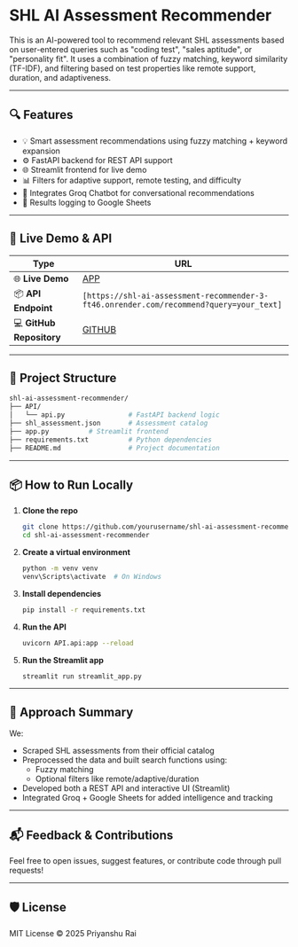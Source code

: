 # SHL AI Assessment Recommender

This is an AI-powered tool to recommend relevant SHL assessments based on user-entered queries such as "coding test", "sales aptitude", or "personality fit". It uses a combination of fuzzy matching, keyword similarity (TF-IDF), and filtering based on test properties like remote support, duration, and adaptiveness.

---

## 🔍 Features

- 💡 Smart assessment recommendations using fuzzy matching + keyword expansion
- ⚙️ FastAPI backend for REST API support
- 🌐 Streamlit frontend for live demo
- 📊 Filters for adaptive support, remote testing, and difficulty
- 🧠 Integrates Groq Chatbot for conversational recommendations
- 📁 Results logging to Google Sheets

---

## 🚀 Live Demo & API

| Type              | URL                                              |
|-------------------|--------------------------------------------------|
| 🌐 **Live Demo**  | [APP](https://shl-ai-assessment-recommender-2-k52c.onrender.com)     |
| 📦 **API Endpoint** | `[https://shl-ai-assessment-recommender-3-ft46.onrender.com/recommend?query=your_text]` |
| 💻 **GitHub Repository** | [GITHUB](https://github.com/priyanshur785/SHL-AI-Assessment-Recommender.git) |


---

## 📂 Project Structure
```bash
shl-ai-assessment-recommender/
├── API/
│   └── api.py                # FastAPI backend logic
├── shl_assessment.json       # Assessment catalog
├── app.py          # Streamlit frontend
├── requirements.txt          # Python dependencies
├── README.md                 # Project documentation
```
---
## 📦 How to Run Locally


1. **Clone the repo**
   ```bash
   git clone https://github.com/yourusername/shl-ai-assessment-recommender.git
   cd shl-ai-assessment-recommender
   ```

2. **Create a virtual environment**
   ```bash
   python -m venv venv
   venv\Scripts\activate  # On Windows
   ```

3. **Install dependencies**
   ```bash
   pip install -r requirements.txt
   ```

4. **Run the API**
   ```bash
   uvicorn API.api:app --reload
   ```

5. **Run the Streamlit app**
   ```bash
   streamlit run streamlit_app.py
   ```

---

## 🧠 Approach Summary

We:
- Scraped SHL assessments from their official catalog
- Preprocessed the data and built search functions using:
  - Fuzzy matching
  - Optional filters like remote/adaptive/duration
- Developed both a REST API and interactive UI (Streamlit)
- Integrated Groq + Google Sheets for added intelligence and tracking

---

## 📬 Feedback & Contributions

Feel free to open issues, suggest features, or contribute code through pull requests!

---

## 🛡️ License

MIT License © 2025 Priyanshu Rai
